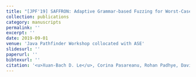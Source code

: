 ```yaml
---
title: "[JPF'19] SAFFRON: Adaptive Grammar-based Fuzzing for Worst-Case Analysis"
collection: publications
category: manuscripts
permalink: ''
excerpt: ''
date: 2019-09-01
venue: 'Java Pathfinder Workshop collocated with ASE'
slidesurl: ''
paperurl: ''
bibtexurl: ''
citation: '<u>Xuan-Bach D. Le</u>, Corina Pasareanu, Rohan Padhye, David Lo, Willem Visser, and Koushik Sen'
---
```

